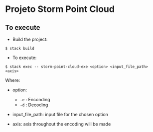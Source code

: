 # Projeto Storm Point Cloud

## To execute

- Build the project:

`$ stack build`

- To execute:

`$ stack exec -- storm-point-cloud-exe <option> <input_file_path> <axis>`

Where:

- option:
  - `-e` : Enconding
  - `-d` : Decoding
  
- input_file_path: input file for the chosen option
- axis: axis throughout the encoding will be made 